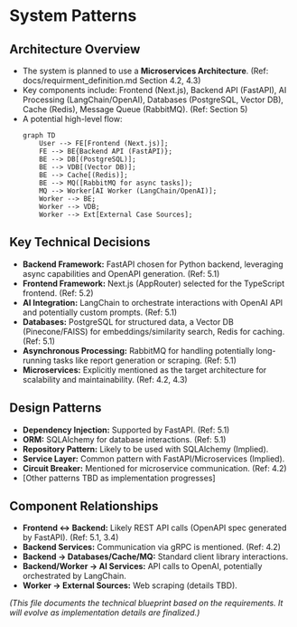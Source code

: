 # System Patterns

## Architecture Overview

*   The system is planned to use a **Microservices Architecture**. (Ref: docs/requirment_definition.md Section 4.2, 4.3)
*   Key components include: Frontend (Next.js), Backend API (FastAPI), AI Processing (LangChain/OpenAI), Databases (PostgreSQL, Vector DB), Cache (Redis), Message Queue (RabbitMQ). (Ref: Section 5)
*   A potential high-level flow:
    ```mermaid
    graph TD
        User --> FE[Frontend (Next.js)];
        FE --> BE{Backend API (FastAPI)};
        BE --> DB[(PostgreSQL)];
        BE --> VDB[(Vector DB)];
        BE --> Cache[(Redis)];
        BE --> MQ([RabbitMQ for async tasks]);
        MQ --> Worker[AI Worker (LangChain/OpenAI)];
        Worker --> BE;
        Worker --> VDB;
        Worker --> Ext[External Case Sources];
    ```

## Key Technical Decisions

*   **Backend Framework:** FastAPI chosen for Python backend, leveraging async capabilities and OpenAPI generation. (Ref: 5.1)
*   **Frontend Framework:** Next.js (AppRouter) selected for the TypeScript frontend. (Ref: 5.2)
*   **AI Integration:** LangChain to orchestrate interactions with OpenAI API and potentially custom prompts. (Ref: 5.1)
*   **Databases:** PostgreSQL for structured data, a Vector DB (Pinecone/FAISS) for embeddings/similarity search, Redis for caching. (Ref: 5.1)
*   **Asynchronous Processing:** RabbitMQ for handling potentially long-running tasks like report generation or scraping. (Ref: 5.1)
*   **Microservices:** Explicitly mentioned as the target architecture for scalability and maintainability. (Ref: 4.2, 4.3)

## Design Patterns

*   **Dependency Injection:** Supported by FastAPI. (Ref: 5.1)
*   **ORM:** SQLAlchemy for database interactions. (Ref: 5.1)
*   **Repository Pattern:** Likely to be used with SQLAlchemy (Implied).
*   **Service Layer:** Common pattern with FastAPI/Microservices (Implied).
*   **Circuit Breaker:** Mentioned for microservice communication. (Ref: 4.2)
*   [Other patterns TBD as implementation progresses]

## Component Relationships

*   **Frontend <-> Backend:** Likely REST API calls (OpenAPI spec generated by FastAPI). (Ref: 5.1, 3.4)
*   **Backend Services:** Communication via gRPC is mentioned. (Ref: 4.2)
*   **Backend -> Databases/Cache/MQ:** Standard client library interactions.
*   **Backend/Worker -> AI Services:** API calls to OpenAI, potentially orchestrated by LangChain.
*   **Worker -> External Sources:** Web scraping (details TBD).

*(This file documents the technical blueprint based on the requirements. It will evolve as implementation details are finalized.)*
